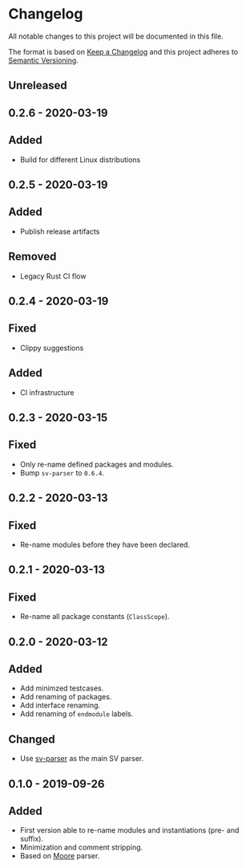 # Changelog
All notable changes to this project will be documented in this file.

The format is based on [Keep a Changelog](http://keepachangelog.com/en/1.0.0/)
and this project adheres to [Semantic Versioning](http://semver.org/spec/v2.0.0.html).

## Unreleased

## 0.2.6 - 2020-03-19
## Added
- Build for different Linux distributions

## 0.2.5 - 2020-03-19
## Added
- Publish release artifacts
## Removed
- Legacy Rust CI flow

## 0.2.4 - 2020-03-19
## Fixed
- Clippy suggestions
## Added
- CI infrastructure

## 0.2.3 - 2020-03-15
## Fixed
- Only re-name defined packages and modules.
- Bump `sv-parser` to `0.6.4`.

## 0.2.2 - 2020-03-13
## Fixed
- Re-name modules before they have been declared.

## 0.2.1 - 2020-03-13
## Fixed
- Re-name all package constants (`ClassScope`).

## 0.2.0 - 2020-03-12
## Added
- Add minimzed testcases.
- Add renaming of packages.
- Add interface renaming.
- Add renaming of `endmodule` labels.

## Changed
- Use [sv-parser](https://github.com/dalance/sv-parser) as the main SV parser.

## 0.1.0 - 2019-09-26
## Added
- First version able to re-name modules and instantiations (pre- and suffix).
- Minimization and comment stripping.
- Based on [Moore](https://github.com/fabianschuiki/moore) parser.
